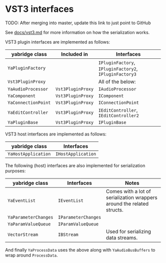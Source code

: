 # VST3 interfaces

TODO: After merging into master, update this link to just point to GitHub

See [docs/vst3.md](../../../../docs/vst3.md) for more information on how the
serialization works.

VST3 plugin interfaces are implemented as follows:

| yabridge class      | Included in       | Interfaces                                             |
| ------------------- | ----------------- | ------------------------------------------------------ |
| `YaPluginFactory`   |                   | `IPluginFactory`, `IPluginFactory2`, `IPluginFactory3` |
| `Vst3PluginProxy`   |                   | All of the below:                                      |
| `YaAudioProcessor`  | `Vst3PluginProxy` | `IAudioProcessor`                                      |
| `YaComponent`       | `Vst3PluginProxy` | `IComponent`                                           |
| `YaConnectionPoint` | `Vst3PluginProxy` | `IConnectionPoint`                                     |
| `YaEditController`  | `Vst3PluginProxy` | `IEditController`, `IEditController2`                  |
| `YaPluginBase`      | `Vst3PluginProxy` | `IPluginBase`                                          |

VST3 host interfaces are implemented as follows:

| yabridge class      | Interfaces         |
| ------------------- | ------------------ |
| `YaHostApplication` | `IHostApplication` |

The following (host) interfaces are also implemented for serialization purposes:

| yabridge class       | Interfaces          | Notes                                                                  |
| -------------------- | ------------------- | ---------------------------------------------------------------------- |
| `YaEventList`        | `IEventList`        | Comes with a lot of serialization wrappers around the related structs. |
| `YaParameterChanges` | `IParameterChanges` |                                                                        |
| `YaParamValueQueue`  | `IParamValueQueue`  |                                                                        |
| `VectorStream`       | `IBStream`          | Used for serializing data streams.                                     |

And finally `YaProcessData` uses the above along with `YaAudioBusBuffers` to
wrap around `ProcessData`.
